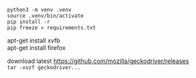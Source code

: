`python3 -m venv .venv`  
`source .venv/bin/activate`  
`pip install -r`  
`pip freeze > requirements.txt`  

apt-get install xvfb  
apt-get install firefox  

download latest https://github.com/mozilla/geckodriver/releases  
`tar -xvzf geckodriver...`  
